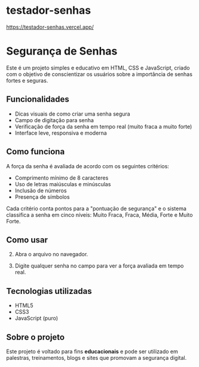 # testador-senhas

https://testador-senhas.vercel.app/

# Segurança de Senhas

Este é um projeto simples e educativo em HTML, CSS e JavaScript, criado com o objetivo de conscientizar os usuários sobre a importância de senhas fortes e seguras.

##  Funcionalidades

- Dicas visuais de como criar uma senha segura
- Campo de digitação para senha
- Verificação de força da senha em tempo real (muito fraca a muito forte)
- Interface leve, responsiva e moderna

##  Como funciona

A força da senha é avaliada de acordo com os seguintes critérios:

- Comprimento mínimo de 8 caracteres
- Uso de letras maiúsculas e minúsculas
- Inclusão de números
- Presença de símbolos

Cada critério conta pontos para a "pontuação de segurança" e o sistema classifica a senha em cinco níveis: Muito Fraca, Fraca, Média, Forte e Muito Forte.

##  Como usar


2. Abra o arquivo no navegador.

3. Digite qualquer senha no campo para ver a força avaliada em tempo real.

##  Tecnologias utilizadas

- HTML5
- CSS3
- JavaScript (puro)


##  Sobre o projeto

Este projeto é voltado para fins **educacionais** e pode ser utilizado em palestras, treinamentos, blogs e sites que promovam a segurança digital.
